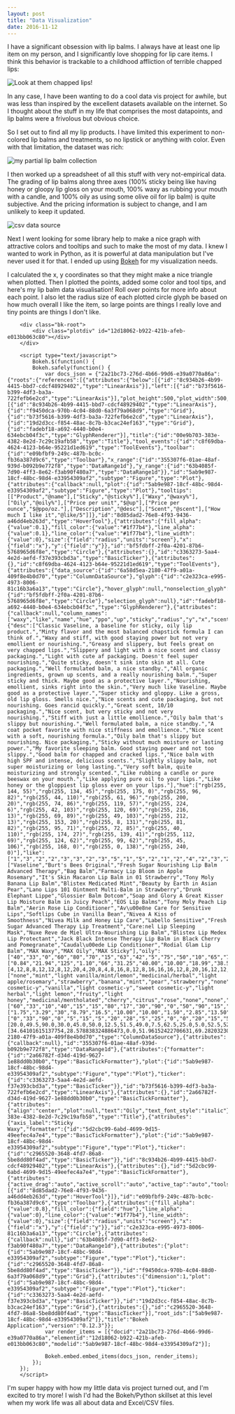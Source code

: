 ```yaml
---
layout: post
title: "Data Visualization"
date: 2016-11-12
---
```


I have a significant obsession with lip balms. I always have at least one lip item on my person, and I significantly love shopping for lip care items. I think this behavior is trackable to a childhood affliction of terrible chapped lips:

![Look at them chapped lips!](/img/chapped.jpg)

In any case, I have been wanting to do a cool data vis project for awhile, but was less than inspired by the excellent datasets available on the internet. So I thought about the stuff in my life that comprises the most datapoints, and lip balms were a frivolous but obvious choice.

So I set out to find all my lip products. I have limited this experiment to non-colored lip balms and treatments, so no lipstick or anything with color. Even with that limitation, the dataset was rich:

![my partial lip balm collection](/img/balms.jpg)

I then worked up a spreadsheet of all this stuff with very not-empirical data. The grading of lip balms along three axes (100% sticky being like having honey or gloopy lip gloss on your mouth, 100% waxy as rubbing your mouth with a candle, and 100% oily as using some olive oil for lip balm) is quite subjective. And the pricing information is subject to change, and I am unlikely to keep it updated.

![csv data source](/img/lippiespreadsheet.gif)

Next I went looking for some library help to make a nice graph with attractive colors and tooltips and such to make the most of my data. I knew I wanted to work in Python, as it is powerful at data manipulation but I've never used it for that. I ended up using [Bokeh](http://bokeh.pydata.org/en/latest/) for my visualization needs.

I calculated the x, y coordinates so that they might make a nice triangle when plotted. Then I plotted the points, added some color and tool tips, and here's my lip balm data visualisation! Roll over points for more info about each point. I also let the radius size of each plotted circle glyph be based on how much overall I like the item, so large points are things I really love and tiny points are things I don't like.

<div>
<link rel="stylesheet" href="https://cdn.pydata.org/bokeh/release/bokeh-0.12.3.min.css" type="text/css" />
<script type="text/javascript" src="https://cdn.pydata.org/bokeh/release/bokeh-0.12.3.min.js"></script>
<script type="text/javascript">
    Bokeh.set_log_level("info");
</script>

        
        <div class="bk-root">
            <div class="plotdiv" id="12d18062-b922-421b-afeb-e013bb063c80"></div>
        </div>
        
        <script type="text/javascript">
            Bokeh.$(function() {
            Bokeh.safely(function() {
                var docs_json = {"2a21bc73-276d-4b66-99d6-e39a0770a86a":{"roots":{"references":[{"attributes":{"below":[{"id":"8c934b26-4b99-4415-bbd7-cdcf48929402","type":"LinearAxis"}],"left":[{"id":"b73f5616-b399-4df3-ba3a-722fefb6e2cd","type":"LinearAxis"}],"plot_height":500,"plot_width":500,"renderers":[{"id":"8c934b26-4b99-4415-bbd7-cdcf48929402","type":"LinearAxis"},{"id":"f9450dca-970b-4c04-88d0-6a3f79a068d9","type":"Grid"},{"id":"b73f5616-b399-4df3-ba3a-722fefb6e2cd","type":"LinearAxis"},{"id":"19d2d3cc-f854-48ac-8c7b-b3cac24ef163","type":"Grid"},{"id":"fadebf18-a692-4440-b0e4-634ebcb04f3c","type":"GlyphRenderer"}],"title":{"id":"00e9b703-383e-4382-8e2d-7c29c19afb58","type":"Title"},"tool_events":{"id":"c8f69dba-4624-4123-b64e-95221d1ed619","type":"ToolEvents"},"toolbar":{"id":"e09bfbf9-249c-487b-bc0c-fb36a387d9c6","type":"Toolbar"},"x_range":{"id":"355307f6-01ae-48af-939d-b092b9e772f8","type":"DataRange1d"},"y_range":{"id":"63b4085f-7d90-4ff3-8e62-f3ab90f480a7","type":"DataRange1d"}},"id":"5ab9e987-18cf-48bc-98d4-e33954309af2","subtype":"Figure","type":"Plot"},{"attributes":{"callback":null,"plot":{"id":"5ab9e987-18cf-48bc-98d4-e33954309af2","subtype":"Figure","type":"Plot"},"tooltips":[["Product","@name"],["Sticky","@sticky%"],["Waxy","@waxy%"],["Oily","@oily%"],["Price per unit","$@up"],["Price per ounce","$@ppo/oz."],["Description","@desc"],["Scent","@scent"],["How much I like it","@like/5"]]},"id":"8d85dad2-76e8-4f93-9436-a46dd4eb263d","type":"HoverTool"},{"attributes":{"fill_alpha":{"value":0.1},"fill_color":{"value":"#1f77b4"},"line_alpha":{"value":0.1},"line_color":{"value":"#1f77b4"},"line_width":{"value":0},"size":{"field":"radius","units":"screen"},"x":{"field":"x"},"y":{"field":"y"}},"id":"bf5fdbff-2f0a-4201-87b6-5768965d6f8e","type":"Circle"},{"attributes":{},"id":"c3363273-5aa4-4e2d-aefd-f37e393cbd3a","type":"BasicTicker"},{"attributes":{},"id":"c8f69dba-4624-4123-b64e-95221d1ed619","type":"ToolEvents"},{"attributes":{"data_source":{"id":"6a58d5ea-2180-47f9-a01a-409f8e4b0d70","type":"ColumnDataSource"},"glyph":{"id":"c2e323ca-e995-4973-8006-81c16b3a6a13","type":"Circle"},"hover_glyph":null,"nonselection_glyph":{"id":"bf5fdbff-2f0a-4201-87b6-5768965d6f8e","type":"Circle"},"selection_glyph":null},"id":"fadebf18-a692-4440-b0e4-634ebcb04f3c","type":"GlyphRenderer"},{"attributes":{"callback":null,"column_names":["waxy","like","name","hue","ppo","up","sticky","radius","y","x","scent","oily","desc"],"data":{"desc":["Classic Vaseline, a baseline for sticky, oily lip product.","Minty flavor and the most balanced chapstick formula I can think of.","Waxy and stiff, with good staying power but not very emollient or nourishing.","Greasy and slippery, but feels great on very chapped lips.","Slippery and light with a nice scent and classy packaging.","Light with cute af packaging. Doesn't feel super nourishing.","Quite sticky, doesn't sink into skin at all. Cute packaging.","Well formulated balm, a nice standby.","All organic ingredients, grown up scents, and a really nourishing balm.","Super sticky and thick. Maybe good as a protective layer.","Nourishing, emollient, sinks right into the skin.","Very much like Vaseline. Maybe good as a protective layer.","Super sticky and gloppy. Like a gross, old lip gloss. Smells nice.","Nice scents and cute packaging, but not nourishing. Goes rancid quickly.","Great scent, 10/10 packaging.","Nice scent, but very sticky and not very nourishing.","Stiff with just a little emollience.","Oily balm that's slippy but nourishing.","Well formulated balm, a nice standby.","A coat pocket favorite with nice stiffness and emollience.","Nice scent with a soft, nourishing formula.","Oily balm that's slippy but nourishing. Nice packaging.","Sticky without much moisture or lasting power.","My favorite sleeping balm. Good staying power and not too slippy.","Good balm for chapped and cracked lips.","Nice balm with high SPF and intense, delicious scents.","Slightly slippy balm, not super moisturizing or long lasting.","Very soft balm, quite moisturizing and strongly scented.","Like rubbing a candle or pure beeswax on your mouth.","Like applying pure oil to your lips.","Like honey or the gloppiest lip gloss ever on your lips."],"hue":["rgb(255, 144, 55)","rgb(255, 134, 45)","rgb(255, 175, 0)","rgb(255, 96, 82)","rgb(255, 44, 110)","rgb(255, 61, 96)","rgb(255, 200, 20)","rgb(255, 74, 86)","rgb(255, 119, 57)","rgb(255, 224, 6)","rgb(255, 42, 103)","rgb(255, 120, 69)","rgb(255, 216, 13)","rgb(255, 69, 89)","rgb(255, 49, 103)","rgb(255, 212, 13)","rgb(255, 153, 20)","rgb(255, 8, 131)","rgb(255, 81, 82)","rgb(255, 95, 71)","rgb(255, 72, 85)","rgb(255, 40, 110)","rgb(255, 174, 27)","rgb(255, 139, 41)","rgb(255, 112, 69)","rgb(255, 124, 62)","rgb(255, 99, 62)","rgb(255, 45, 106)","rgb(255, 168, 0)","rgb(255, 0, 138)","rgb(255, 240, 0)"],"like":["1","3","2","2","3","3","2","3","5","1","5","2","1","2","4","2","3","2","4","4","4","3","2","5","4","3","3","3","1","1","1"],"name":["Vaseline","Burt's Bees Original","Fresh Sugar Nourishing Lip Balm Advanced Therapy","Bag Balm","Farmacy Lip Bloom in Apple Rosemary","It's Skin Macaron Lip Balm in 01 Strawberry","Tony Moly Banana Lip Balm","Blistex Medicated Mint","Beauty by Earth in Asian Pear","Lano Lips 101 Ointment Multi-Balm in Strawberry","Drunk Elephant Lippe","Glossier Balm Dotcom","Soap and Glory A Great Kisser Lip Moisture Balm in Juicy Peach","EOS Lip Balms","Tony Moly Peach Lip Balm","Aerin Rose Lip Conditioner","Av\u00e8ne Care for Sensitive Lips","Softlips Cube in Vanilla Bean","Nivea A Kiss of Smoothness","Nivea Milk and Honey Lip Care","Labello Sensitive","Fresh Sugar Advanced Therapy Lip Treatment","Care:nel Lip Sleeping Mask","Nuxe Reve de Miel Ultra-Nourishing Lip Balm","Blistex Lip Medex Lip Protectant","Jack Black Intense Therapy Lip Balm in Black Cherry and Pomegranate","Caudal\u00ede Lip Conditioner","Rodial Glam Lip Balm","MAX Waxy","MAX Oily","MAX Sticky"],"oily":["40","33","0","60","80","70","15","63","42","5","75","50","10","65","75","10","15","95","60","52","62","80","20","30","50","45","45","77","0","100","0"],"ppo":["0.84","21.94","125","1.10","66","31.25","40.00","10.00","18.99","38.57","71.00","24.00","9.53","11.96","29.42","82.36","140.00","15.22","14.70","17.59","35.3","173.34","23.47","28.85","6.76","30","80.00","68.57","0","0","0"],"radius":[4,12,8,8,12,12,8,12,20,4,20,8,4,8,16,8,12,8,16,16,16,12,8,20,16,12,12,12,4,4,4],"scent":["none","mint","light vanilla/mint/lemon","medicinal/herbal","light apple/rosemary","strawberry","banana","mint","pear","strawberry","none","none","peach","fruity","peach","rose","light cosmetic-y","vanilla","light cosmetic-y","sweet cosmetic-y","light herbal","light lemon","fruity","light honey","medicinal/mentholated","cherry","citrus","rose","none","none","none"],"sticky":["60","33","10","40","15","15","80","17","30","90","0","50","90","15","10","85","15","0","20","20","15","10","55","30","40","45","10","10","0","0","100"],"up":["1.75","3.29","30","8.79","16.5","10.00","10.00","1.50","2.85","13.50","22.00","12.00","6.00","2.99","10.00","28.00","14.00","3.50","2.50","2.99","6.00","26.00","3.99","15.00","1.69","7.5","12.00","24.00","0","0","0"],"waxy":["0","33","90","0","5","15","5","20","28","5","25","0","0","20","15","5","70","5","20","28","22","10","25","40","10","10","45","13","100","0","0"],"x":[20.0,49.5,90.0,30.0,45.0,50.0,12.5,51.5,49.0,7.5,62.5,25.0,5.0,52.5,52.5,10.0,77.5,52.5,50.0,54.0,53.0,50.0,35.0,55.0,35.0,32.5,67.5,51.5,100.0,50.0,0.0],"y":[34.64101615137754,28.578838324886473,0.0,51.96152422706631,69.28203230275508,60.6217782649107,12.990381056766578,54.55960043841963,36.373066958946424,4.330127018922193,64.9519052838329,43.30127018922193,8.660254037844386,56.29165124598851,64.9519052838329,8.660254037844386,12.990381056766578,82.27241335952166,51.96152422706631,45.033320996790806,53.693575034635195,69.28203230275508,17.32050807568877,25.980762113533157,43.30127018922193,38.97114317029974,38.97114317029974,66.68395609140177,0.0,86.60254037844386,0.0]}},"id":"6a58d5ea-2180-47f9-a01a-409f8e4b0d70","type":"ColumnDataSource"},{"attributes":{"callback":null},"id":"355307f6-01ae-48af-939d-b092b9e772f8","type":"DataRange1d"},{"attributes":{"formatter":{"id":"2a66782f-d34d-419d-9627-1e88dd0b30b0","type":"BasicTickFormatter"},"plot":{"id":"5ab9e987-18cf-48bc-98d4-e33954309af2","subtype":"Figure","type":"Plot"},"ticker":{"id":"c3363273-5aa4-4e2d-aefd-f37e393cbd3a","type":"BasicTicker"}},"id":"b73f5616-b399-4df3-ba3a-722fefb6e2cd","type":"LinearAxis"},{"attributes":{},"id":"2a66782f-d34d-419d-9627-1e88dd0b30b0","type":"BasicTickFormatter"},{"attributes":{"align":"center","plot":null,"text":"Oily","text_font_style":"italic"},"id":"00e9b703-383e-4382-8e2d-7c29c19afb58","type":"Title"},{"attributes":{"axis_label":"Sticky                                                                                                    Waxy","formatter":{"id":"5d2cbc99-6abd-4699-9d15-49eefec4a7e4","type":"BasicTickFormatter"},"plot":{"id":"5ab9e987-18cf-48bc-98d4-e33954309af2","subtype":"Figure","type":"Plot"},"ticker":{"id":"c2965520-3648-4fd7-86a8-5be8dd80f4ad","type":"BasicTicker"}},"id":"8c934b26-4b99-4415-bbd7-cdcf48929402","type":"LinearAxis"},{"attributes":{},"id":"5d2cbc99-6abd-4699-9d15-49eefec4a7e4","type":"BasicTickFormatter"},{"attributes":{"active_drag":"auto","active_scroll":"auto","active_tap":"auto","tools":[{"id":"8d85dad2-76e8-4f93-9436-a46dd4eb263d","type":"HoverTool"}]},"id":"e09bfbf9-249c-487b-bc0c-fb36a387d9c6","type":"Toolbar"},{"attributes":{"fill_alpha":{"value":0.8},"fill_color":{"field":"hue"},"line_alpha":{"value":0},"line_color":{"value":"#1f77b4"},"line_width":{"value":0},"size":{"field":"radius","units":"screen"},"x":{"field":"x"},"y":{"field":"y"}},"id":"c2e323ca-e995-4973-8006-81c16b3a6a13","type":"Circle"},{"attributes":{"callback":null},"id":"63b4085f-7d90-4ff3-8e62-f3ab90f480a7","type":"DataRange1d"},{"attributes":{"plot":{"id":"5ab9e987-18cf-48bc-98d4-e33954309af2","subtype":"Figure","type":"Plot"},"ticker":{"id":"c2965520-3648-4fd7-86a8-5be8dd80f4ad","type":"BasicTicker"}},"id":"f9450dca-970b-4c04-88d0-6a3f79a068d9","type":"Grid"},{"attributes":{"dimension":1,"plot":{"id":"5ab9e987-18cf-48bc-98d4-e33954309af2","subtype":"Figure","type":"Plot"},"ticker":{"id":"c3363273-5aa4-4e2d-aefd-f37e393cbd3a","type":"BasicTicker"}},"id":"19d2d3cc-f854-48ac-8c7b-b3cac24ef163","type":"Grid"},{"attributes":{},"id":"c2965520-3648-4fd7-86a8-5be8dd80f4ad","type":"BasicTicker"}],"root_ids":["5ab9e987-18cf-48bc-98d4-e33954309af2"]},"title":"Bokeh Application","version":"0.12.3"}};
                var render_items = [{"docid":"2a21bc73-276d-4b66-99d6-e39a0770a86a","elementid":"12d18062-b922-421b-afeb-e013bb063c80","modelid":"5ab9e987-18cf-48bc-98d4-e33954309af2"}];
                
                Bokeh.embed.embed_items(docs_json, render_items);
            });
        });
        </script>
</div>
I'm super happy with how my little data vis project turned out, and I'm excited to try more! I wish I'd had the Bokeh/Python skillset at this level when my work life was all about data and Excel/CSV files.
